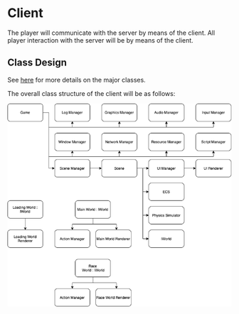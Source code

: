 # Client

The player will communicate with the server by means of the client. All player interaction with the server will be by means of the client.

## Class Design

See [here](shared_classes.md) for more details on the major classes.

The overall class structure of the client will be as follows:

![Client Class Structure Overview](images/client_class_structure_overview.drawio.png)
